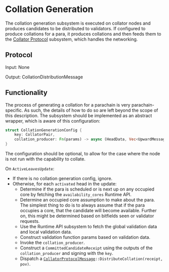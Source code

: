 # Collation Generation

The collation generation subsystem is executed on collator nodes and produces candidates to be distributed to validators. If configured to produce collations for a para, it produces collations and then feeds them to the [Collator Protocol][CP] subsystem, which handles the networking.

## Protocol

Input: None

Output: CollationDistributionMessage

## Functionality

The process of generating a collation for a parachain is very parachain-specific. As such, the details of how to do so are left beyond the scope of this description. The subsystem should be implemented as an abstract wrapper, which is aware of this configuration:

```rust
struct CollationGenerationConfig {
	key: CollatorPair,
	collation_producer: Fn(params) -> async (HeadData, Vec<UpwardMessage>, PoV),
}
```

The configuration should be optional, to allow for the case where the node is not run with the capability to collate.

On `ActiveLeavesUpdate`:
  * If there is no collation generation config, ignore.
  * Otherwise, for each `activated` head in the update:
    * Determine if the para is scheduled or is next up on any occupied core by fetching the `availability_cores` Runtime API.
    * Determine an occupied core assumption to make about the para. The simplest thing to do is to always assume that if the para occupies a core, that the candidate will become available. Further on, this might be determined based on bitfields seen or validator requests.
    * Use the Runtime API subsystem to fetch the global validation data and local validation data.
	* Construct validation function params based on validation data.
	* Invoke the `collation_producer`.
	* Construct a `CommittedCandidateReceipt` using the outputs of the `collation_producer` and signing with the `key`.
	* Dispatch a [`CollatorProtocolMessage`][CPM]`::DistributeCollation(receipt, pov)`.

[CP]: collator-protocol.md
[CPM]: ../../types/overseer-protocol.md#collatorprotocolmessage
